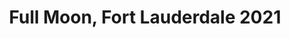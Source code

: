 ---
title: Full Moon, Fort Lauderdale 2021
showTitle: true
image: /assets/img/photography/fullmoon.jpg
materials: 
isPhoto: true
description: 
---